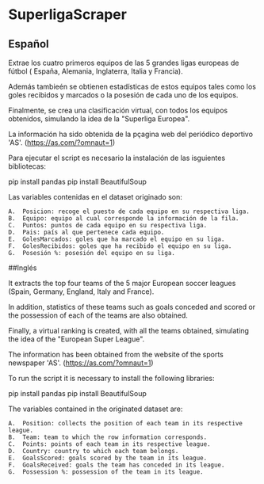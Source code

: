 # SuperligaScraper

## Español

Extrae los cuatro primeros equipos de las 5 grandes ligas europeas de fútbol ( España, Alemania, Inglaterra, Italia y Francia).

Además tambieén se obtienen estadísticas de estos equipos tales como los goles recibidos y marcados o la posesión de cada uno de los equipos.

Finalmente, se crea una clasificación virtual, con todos los equipos obtenidos, simulando la idea de la "Superliga Europea".

La información ha sido obtenida de la pçagina web del periódico deportivo 'AS'. (https://as.com/?omnaut=1)

Para ejecutar el script es necesario la instalación de las isguientes bibliotecas:

 pip install pandas
 pip install BeautifulSoup
 
 Las variables contenidas en el dataset originado son:
 
    A.	Posicion: recoge el puesto de cada equipo en su respectiva liga.
    B.	Equipo: equipo al cual corresponde la información de la fila.
    C.	Puntos: puntos de cada equipo en su respectiva liga.
    D.	Pais: país al que pertenece cada equipo.
    E.	GolesMarcados: goles que ha marcado el equipo en su liga.
    F.	GolesRecibidos: goles que ha recibido el equipo en su liga.
    G.	Posesión %: posesión del equipo en su liga.

##Inglés


It extracts the top four teams of the 5 major European soccer leagues (Spain, Germany, England, Italy and France).

In addition, statistics of these teams such as goals conceded and scored or the possession of each of the teams are also obtained.

Finally, a virtual ranking is created, with all the teams obtained, simulating the idea of the "European Super League".

The information has been obtained from the website of the sports newspaper 'AS'. (https://as.com/?omnaut=1)

To run the script it is necessary to install the following libraries:

 pip install pandas
 pip install BeautifulSoup
 
 The variables contained in the originated dataset are:
 
    A.	Position: collects the position of each team in its respective league.
    B.	Team: team to which the row information corresponds.
    C.	Points: points of each team in its respective league.
    D.	Country: country to which each team belongs.
    E.	GoalsScored: goals scored by the team in its league.
    F.	GoalsReceived: goals the team has conceded in its league.
    G.	Possession %: possession of the team in its league.

